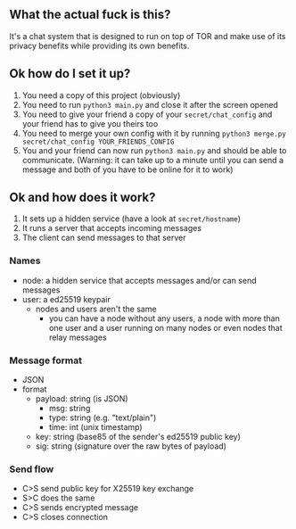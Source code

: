## What the actual fuck is this?
It's a chat system that is designed to run on top of TOR and make use of its privacy benefits while providing its own benefits.

## Ok how do I set it up?
1. You need a copy of this project (obviously)
2. You need to run `python3 main.py` and close it after the screen opened
3. You need to give your friend a copy of your `secret/chat_config` and your friend has to give you theirs too
4. You need to merge your own config with it by running `python3 merge.py secret/chat_config YOUR_FRIENDS_CONFIG`
5. You and your friend can now run `python3 main.py` and should be able to communicate. (Warning: it can take up to a minute until you can send a message and both of you have to be online for it to work)

## Ok and how does it work?
1. It sets up a hidden service (have a look at `secret/hostname`)
2. It runs a server that accepts incoming messages
3. The client can send messages to that server

### Names
* node: a hidden service that accepts messages and/or can send messages
* user: a ed25519 keypair
    * nodes and users aren't the same
      * you can have a node without any users, a node with more than one user and a user running on many nodes or even nodes that relay messages

### Message format
* JSON
* format
  * payload: string (is JSON)
    * msg: string
    * type: string (e.g. "text/plain")
    * time: int (unix timestamp)
  * key: string (base85 of the sender's ed25519 public key)
  * sig: string (signature over the raw bytes of payload)

### Send flow
* C>S send public key for X25519 key exchange
* S>C does the same
* C>S sends encrypted message
* C>S closes connection
